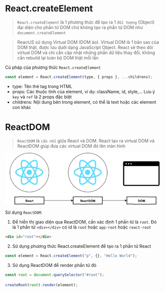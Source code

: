 # React.createElement

> `React.createElement` là 1 phương thức để tạo ra 1 `đối tượng` (Object) đại diện cho phần tử DOM chứ không tạo ra phần tử DOM như `document.createElement`

> ReactJS sử dụng Virtual DOM (DOM ảo). Virtual DOM là 1 bản sao của DOM thật, được lưu dưới dạng JavaScript Object. React sẽ theo dõi virtual DOM và chỉ cần cập nhật những phần dữ liệu thay đổi, không cần rebuild lại toàn bộ DOM thật mỗi lần

Cú pháp của phương thức `React.createElement`

```js
const element = React.createElement(type, { props }, ...childrens);
```

-   type: Tên thẻ tag trong HTML
-   props: Các thuộc tính của element, ví dụ: className, id, style,... Lưu ý `key` và `ref` là 2 props đặc biệt
-   childrens: Nội dung bên trong element, có thể là text hoặc các element con khác

# ReactDOM

> `ReactDOM` là `cầu nối` giữa React và DOM. React tạo ra virtual DOM và ReactDOM giúp đưa các virtual DOM đó lên màn hình

![Mô tả về React - ReactDOM - DOM](./reactdom.png)

Sử dụng `ReactDOM`:

1. Để hiển thị giao diện qua ReactDOM, cần xác định 1 phần từ là `root`. Đó là 1 phần tử `<div></div>` có id là `root` hoặc `app-root` hoặc `react-root`

```html
<div id="root"></div>
```

2. Sử dụng phương thức React.createElement để tạo ra 1 phần tử React

```js
const element = React.createElement("p", {}, "Hello World");
```

3. Sử dụng ReactDOM để render phần tử đó

```js
const root = document.querySelector("#root");

createRoot(root).render(element);
```

